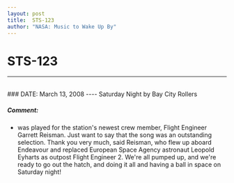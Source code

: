 ```yaml
---
layout: post
title:  STS-123
author: "NASA: Music to Wake Up By"
---
```


# STS-123
----
<br/>
### DATE: March 13, 2008
----
Saturday Night by Bay City Rollers

##### Comment:
* was played for the station's newest crew member, Flight Engineer Garrett Reisman. Just want to say that the song was an outstanding selection. Thank you very much, said Reisman, who flew up aboard Endeavour and replaced European Space Agency astronaut Leopold Eyharts as outpost Flight Engineer 2. We're all pumped up, and we're ready to go out the hatch, and doing it all and having a ball in space on Saturday night!
